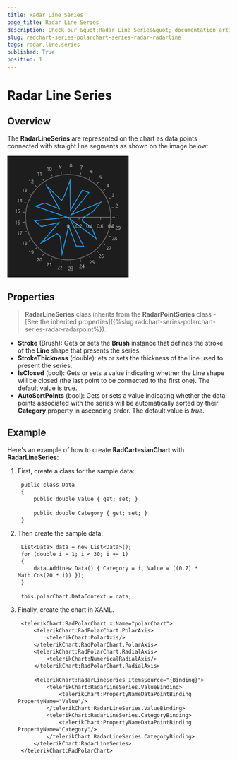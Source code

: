 ```yaml
---
title: Radar Line Series
page_title: Radar Line Series
description: Check our &quot;Radar Line Series&quot; documentation article for RadChart for UWP control.
slug: radchart-series-polarchart-series-radar-radarline
tags: radar,line,series
published: True
position: 1
---
```


# Radar Line Series

## Overview

The **RadarLineSeries** are represented on the chart as data points connected with straight line segments as shown on the image below:

![Radar Line Series](images/RadarLineSeries.png)

## Properties

>**RadarLineSeries** class inherits from the **RadarPointSeries** class -
[See the inherited properties]({%slug radchart-series-polarchart-series-radar-radarpoint%}).

* **Stroke** (Brush): Gets or sets the **Brush** instance that defines the stroke of the **Line** shape that presents the series.
* **StrokeThickness** (double): ets or sets the thickness of the line used to present the series.
* **IsClosed** (bool): Gets or sets a value indicating whether the Line shape will be closed (the last point to be connected to the first one). The default value is true.
* **AutoSortPoints** (bool): Gets or sets a value indicating whether the data points associated with the series will be automatically sorted by their **Category** property in ascending order. The default value is *true*.

## Example

Here's an example of how to create **RadCartesianChart** with **RadarLineSeries**:

1. First, create a class for the sample data:

		public class Data
		{
		    public double Value { get; set; }
		
		    public double Category { get; set; }
		}

1. Then create the sample data:

		List<Data> data = new List<Data>();
		for (double i = 1; i < 30; i += 1)
		{
		    data.Add(new Data() { Category = i, Value = ((0.7) * Math.Cos(20 * i)) });
		}
		
		this.polarChart.DataContext = data;

1. Finally, create the chart in XAML.

		<telerikChart:RadPolarChart x:Name="polarChart">
		    <telerikChart:RadPolarChart.PolarAxis>
		        <telerikChart:PolarAxis/>
		    </telerikChart:RadPolarChart.PolarAxis>
		    <telerikChart:RadPolarChart.RadialAxis>
		        <telerikChart:NumericalRadialAxis/>
		    </telerikChart:RadPolarChart.RadialAxis>
		
		    <telerikChart:RadarLineSeries ItemsSource="{Binding}">
		        <telerikChart:RadarLineSeries.ValueBinding>
		            <telerikChart:PropertyNameDataPointBinding PropertyName="Value"/>
		        </telerikChart:RadarLineSeries.ValueBinding>
		        <telerikChart:RadarLineSeries.CategoryBinding>
		            <telerikChart:PropertyNameDataPointBinding PropertyName="Category"/>
		        </telerikChart:RadarLineSeries.CategoryBinding>
		    </telerikChart:RadarLineSeries>
		</telerikChart:RadPolarChart>
